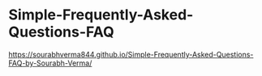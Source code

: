 # Simple-Frequently-Asked-Questions-FAQ
https://sourabhverma844.github.io/Simple-Frequently-Asked-Questions-FAQ-by-Sourabh-Verma/
